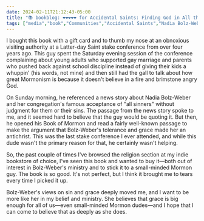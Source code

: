 ```yaml
---
date: 2024-02-11T21:12:43-05:00
title: "📚 bookblog: ❤️❤️❤️❤️❤️ for Accidental Saints: Finding God in All the Wrong People, by Nadia Bolz-Weber"
tags: ["media","book","Communities","Accidental Saints","Nadia Bolz-Weber","ministry","grace","Mormonism"]
---
```


I bought this book with a gift card and to thumb my nose at an obnoxious visiting authority at a Latter-day Saint stake conference from over four years ago. This guy spent the Saturday evening session of the conference complaining about young adults who supported gay marriage and parents who pushed back against school discipline instead of giving their kids a whuppin' (his words, not mine) and then still had the gall to talk about how great Mormonism is because it doesn't believe in a fire and brimstone angry God.

On Sunday morning, he referenced a news story about Nadia Bolz-Weber and her congregation's famous acceptance of "all sinners" without judgment for them or their sins. The passage from the news story spoke to me, and it seemed hard to believe that the guy would be quoting it. But then, he opened his Book of Mormon and read a fairly well-known passage to make the argument that Bolz-Weber's tolerance and grace made her an antichrist. This was the last stake conference I ever attended, and while this dude wasn't the primary reason for that, he certainly wasn't helping.

So, the past couple of times I've browsed the religion section at my indie bookstore of choice, I've seen this book and wanted to buy it—both out of interest in Bolz-Weber's ministry and to stick it to a small-minded Mormon guy. The book is so good. It's not perfect, but I think it brought me to tears every time I picked it up.

Bolz-Weber's views on sin and grace deeply moved me, and I want to be more like her in my belief and ministry. She believes that grace is big enough for all of us—even small-minded Mormon dudes—and I hope that I can come to believe that as deeply as she does. 